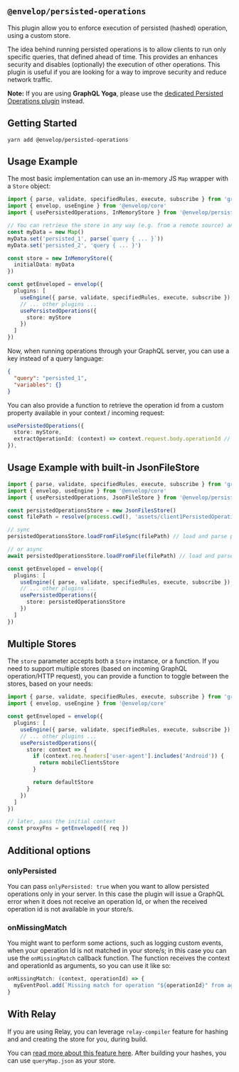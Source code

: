 ## `@envelop/persisted-operations`

This plugin allow you to enforce execution of persisted (hashed) operation, using a custom store.

The idea behind running persisted operations is to allow clients to run only specific queries, that defined ahead of time. This provides an enhances security and disables (optionally) the execution of other operations. This plugin is useful if you are looking for a way to improve security and reduce network traffic.

**Note:** If you are using **GraphQL Yoga**, please use the [dedicated Persisted Operations plugin](https://the-guild.dev/graphql/yoga-server/v3/features/persisted-operations) instead.

## Getting Started

```
yarn add @envelop/persisted-operations
```

## Usage Example

The most basic implementation can use an in-memory JS `Map` wrapper with a `Store` object:

```ts
import { parse, validate, specifiedRules, execute, subscribe } from 'graphql'
import { envelop, useEngine } from '@envelop/core'
import { usePersistedOperations, InMemoryStore } from '@envelop/persisted-operations'

// You can retrieve the store in any way (e.g. from a remote source) and implement it with a simple Map / Key->Value
const myData = new Map()
myData.set('persisted_1', parse(`query { ... }`))
myData.set('persisted_2', 'query { ... }')

const store = new InMemoryStore({
  initialData: myData
})

const getEnveloped = envelop({
  plugins: [
    useEngine({ parse, validate, specifiedRules, execute, subscribe }),
    // ... other plugins ...
    usePersistedOperations({
      store: myStore
    })
  ]
})
```

Now, when running operations through your GraphQL server, you can use a key instead of a query language:

```json
{
  "query": "persisted_1",
  "variables": {}
}
```

You can also provide a function to retrieve the operation id from a custom property available in your context / incoming request:

```ts
usePersistedOperations({
  store: myStore,
  extractOperationId: (context) => context.request.body.operationId // get id from custom property in body object
}),
```

## Usage Example with built-in JsonFileStore

```ts
import { parse, validate, specifiedRules, execute, subscribe } from 'graphql'
import { envelop, useEngine } from '@envelop/core'
import { usePersistedOperations, JsonFileStore } from '@envelop/persisted-operations'

const persistedOperationsStore = new JsonFilesStore()
const filePath = resolve(process.cwd(), 'assets/client1PersistedOperations.json')

// sync
persistedOperationsStore.loadFromFileSync(filePath) // load and parse persisted-operations files

// or async
await persistedOperationsStore.loadFromFile(filePath) // load and parse persisted-operations files

const getEnveloped = envelop({
  plugins: [
    useEngine({ parse, validate, specifiedRules, execute, subscribe }),
    // ... other plugins ...
    usePersistedOperations({
      store: persistedOperationsStore
    })
  ]
})
```

## Multiple Stores

The `store` parameter accepts both a `Store` instance, or a function. If you need to support multiple stores (based on incoming GraphQL operation/HTTP request), you can provide a function to toggle between the stores, based on your needs:

```ts
import { parse, validate, specifiedRules, execute, subscribe } from 'graphql'
import { envelop, useEngine } from '@envelop/core'

const getEnveloped = envelop({
  plugins: [
    useEngine({ parse, validate, specifiedRules, execute, subscribe }),
    // ... other plugins ...
    usePersistedOperations({
      store: context => {
        if (context.req.headers['user-agent'].includes('Android')) {
          return mobileClientsStore
        }

        return defaultStore
      }
    })
  ]
})

// later, pass the initial context
const proxyFns = getEnveloped({ req })
```

## Additional options

### onlyPersisted

You can pass `onlyPersisted: true` when you want to allow persisted operations only in your server. In this case the plugin will issue a GraphQL error when it does not receive an operation Id, or when the received operation id is not available in your store/s.

### onMissingMatch

You might want to perform some actions, such as logging custom events, when your operation Id is not matched in your store/s; in this case you can use the `onMissingMatch` callback function.
The function receives the context and operationId as arguments, so you can use it like so:

```js
onMissingMatch: (context, operationId) => {
  myEventPool.add(`Missing match for operation "${operationId}" from agent "${context.req.headers['user-agent']}"`)
}
```

## With Relay

If you are using Relay, you can leverage `relay-compiler` feature for hashing and and creating the store for you, during build.

You can [read more about this feature here](https://relay.dev/docs/guides/persisted-queries/). After building your hashes, you can use `queryMap.json` as your store.
